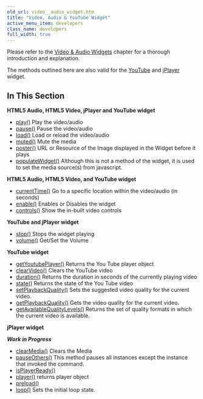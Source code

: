 ```yaml
---
old_url: video__audio_widget.htm
title: "Video, Audio & YouTube Widget"
active_menu_item: developers
class_name: developers
full_width: true
---
```



Please refer to the [Video & Audio Widgets](/developers/documentation/product-guide/advanced-important-widgets/video-audio-widgets/) chapter for a thorough introduction and explanation.

The methods outlined here are also valid for the [YouTube](/developers/documentation/product-guide/widget-properties-events/advanced/youtube) and [jPlayer](/developers/documentation/product-guide/widget-properties-events/advanced/jplayer) widget.

## In This Section

**HTML5 Audio, HTML5 Video, jPlayer and YouTube widget**
  
 - [play()](/developers/documentation/scripting-apis/client-api/widget-object-functions/video-audio-youtube-widget/play)
    Play the video/audio
 - [pause()](/developers/documentation/scripting-apis/client-api/widget-object-functions/video-audio-youtube-widget/pause)
    Pause the video/audio
 - [load()](/developers/documentation/scripting-apis/client-api/widget-object-functions/video-audio-youtube-widget/load)
    Load or reload the video/audio
 - [muted()](/developers/documentation/scripting-apis/client-api/widget-object-functions/video-audio-youtube-widget/muted)
    Mute the media
 - [poster()](/developers/documentation/scripting-apis/client-api/widget-object-functions/video-audio-youtube-widget/poster) URL or Resource of the Image displayed in the Widget before it plays
 - [populateWidget()](/developers/documentation/scripting-apis/client-api/widget-object-functions/video-audio-youtube-widget/vidpopulatewidget)
    Although this is not a method of the widget, it is used to set the media source(s) from javascript.

**HTML5 Audio, HTML5 Video, and YouTube widget**

 - [currentTime()](/developers/documentation/scripting-apis/client-api/widget-object-functions/video-audio-youtube-widget/currenttime)
    Go to a specific location within the video/audio (in seconds)
 - [enable()](/developers/documentation/scripting-apis/client-api/widget-object-functions/video-audio-youtube-widget/enable)
    Enables or Disables the widget
 - [controls()](/developers/documentation/scripting-apis/client-api/widget-object-functions/video-audio-youtube-widget/controls)
    Show the in-built video controls


**YouTube and jPlayer widget**

 - [stop()](/developers/documentation/scripting-apis/client-api/widget-object-functions/video-audio-youtube-widget/stop)
    Stops the widget playing
 - [volume()](/developers/documentation/scripting-apis/client-api/widget-object-functions/video-audio-youtube-widget/volume)
    Get/Set the Volume


**YouTube widget**

 - [getYoutubePlayer()](/developers/documentation/scripting-apis/client-api/widget-object-functions/video-audio-youtube-widget/getyoutubeplayer)
    Returns the You Tube player object
 - [clearVideo()](/developers/documentation/scripting-apis/client-api/widget-object-functions/video-audio-youtube-widget/clearvideo)
    Clears the YouTube video
 - [duration()](/developers/documentation/scripting-apis/client-api/widget-object-functions/video-audio-youtube-widget/duration)
    Returns the duration in seconds of the currently playing video
 - [state()](/developers/documentation/scripting-apis/client-api/widget-object-functions/video-audio-youtube-widget/state)
    Returns the state of the You Tube video
 - [setPlaybackQuality()](/developers/documentation/scripting-apis/client-api/widget-object-functions/video-audio-youtube-widget/setplaybackquality)
    Sets the suggested video quality for the current video.
 - [getPlaybackQuality()](/developers/documentation/scripting-apis/client-api/widget-object-functions/video-audio-youtube-widget/getplaybackquality)
    Gets the video quality for the current video.
 - [getAvailableQualityLevels()](/developers/documentation/scripting-apis/client-api/widget-object-functions/video-audio-youtube-widget/getavailablequalitylevels)
    Returns the set of quality formats in which the current video is available.

**jPlayer widget**

***Work in Progress***

- [clearMedia()](/developers/documentation/scripting-apis/client-api/widget-object-functions/video-audio-youtube-widget/clearmedia)
    Clears the Media
- [pauseOthers()](/developers/documentation/scripting-apis/client-api/widget-object-functions/video-audio-youtube-widget/pauseothers)
    This method pauses all instances except the instance that invoked the command. 
- [isPlayerReady()](/developers/documentation/scripting-apis/client-api/widget-object-functions/video-audio-youtube-widget/isplayerready)
- [player()](/developers/documentation/scripting-apis/client-api/widget-object-functions/video-audio-youtube-widget/player)
    returns player object
- [preload()](/developers/documentation/scripting-apis/client-api/widget-object-functions/video-audio-youtube-widget/preload)
- [loop()](/developers/documentation/scripting-apis/client-api/widget-object-functions/video-audio-youtube-widget/loop)
   Sets the initial loop state.